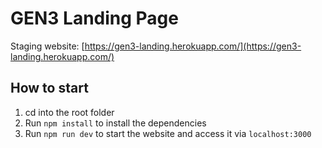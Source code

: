 # GEN3 Landing Page

Staging website: [https://gen3-landing.herokuapp.com/](https://gen3-landing.herokuapp.com/)

## How to start

1. cd into the root folder
2. Run `npm install` to install the dependencies
3. Run `npm run dev` to start the website and access it via `localhost:3000`
